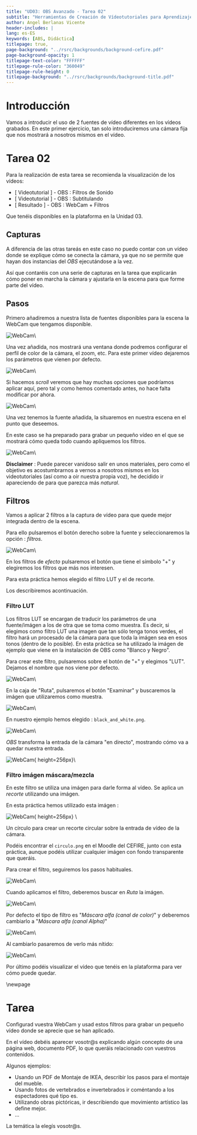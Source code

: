 ```yaml
---
title: "UD03: OBS Avanzado - Tarea 02"
subtitle: "Herramientas de Creación de Vídeotutoriales para Aprendizaje Basado en Servicios"
author: Angel Berlanas Vicente
header-includes: |
lang: es-ES
keywords: [ABS, Didáctica]
titlepage: true,
page-background: "../rsrc/backgrounds/background-cefire.pdf"
page-background-opacity: 1
titlepage-text-color: "FFFFFF"
titlepage-rule-color: "360049"
titlepage-rule-height: 0
titlepage-background: "../rsrc/backgrounds/background-title.pdf"
---
```


# Introducción

Vamos a introducir el uso de 2 fuentes de vídeo diferentes en los vídeos grabados. En este primer ejercicio, tan solo introduciremos una cámara fija que nos mostrará a nosotros mismos en el vídeo.

# Tarea 02

Para la realización de esta tarea se recomienda la visualización de los vídeos:

- [ Videotutorial ] - OBS : Filtros de Sonido
- [ Videotutorial ] - OBS : Subtitulando
- [ Resultado ] - OBS : WebCam + Filtros

Que tenéis disponibles en la plataforma en la Unidad 03.

## Capturas

A diferencia de las otras tareás en este caso no puedo contar con un vídeo donde se explique cómo se conecta la cámara, ya que no se permite que hayan dos instancias del *OBS* ejecutándose a la vez. 

Así que contaréis con una serie de capturas en la tarea que explicarán cómo poner en marcha la cámara y ajustarla en la escena para que forme parte del vídeo.

## Pasos

Primero añadiremos a nuestra lista de fuentes disponibles para la escena la WebCam que tengamos disponible.

![WebCam](imgs/OBS-WebCam-01.png)\

Una vez añadida, nos mostrará una ventana donde podremos configurar el perfil de color de la cámara, el zoom, etc.
Para este primer vídeo dejaremos los parámetros que vienen por defecto.

![WebCam](imgs/OBS-WebCam-02.png)\

Si hacemos *scroll* veremos que hay muchas opciones que podríamos aplicar aquí, pero tal y como hemos comentado antes, no hace falta modificar por ahora.

![WebCam](imgs/OBS-WebCam-03.png)\


Una vez tenemos la fuente añadida, la situaremos en nuestra escena en el punto que deseemos.

En este caso se ha preparado para grabar un pequeño vídeo en el que se mostrará cómo queda todo cuando apliquemos los filtros.

![WebCam](imgs/OBS-WebCam-04.png)\

**Disclaimer** : Puede parecer vanidoso salir en unos materiales, pero como el objetivo es acostumbrarnos a vernos a nosotros mismos en los videotutoriales (así como a oir nuestra propia voz), he decidido ir apareciendo de para que parezca más *natural*.

## Filtros

Vamos a aplicar 2 filtros a la captura de vídeo para que quede mejor integrada dentro de la escena.

Para ello pulsaremos el botón derecho sobre la fuente y seleccionaremos la opción : *filtros*.

![WebCam](imgs/OBS-WebCam-05.png)\

En los filtros de *efecto* pulsaremos el botón que tiene el símbolo "+" y elegiremos los filtros que más nos interesen. 

Para esta práctica hemos elegido el filtro LUT y el de recorte.

Los describiremos acontinuación.

### Filtro LUT

Los filtros LUT se encargan de traducir los parámetros de una fuente/imágen a los de otra que se toma como muestra. Es decir, si elegimos como filtro LUT una imagen que tan sólo tenga tonos verdes, el filtro hará un procesado de la cámara para que toda la imágen sea en esos tonos (dentro de lo posible). En esta práctica se ha utilizado la imágen de ejemplo que viene en la instalación de OBS como "Blanco y Negro".

Para crear este filtro, pulsaremos sobre el botón de "+" y elegimos "LUT". Dejamos el nombre que nos viene por defecto.

![WebCam](imgs/OBS-WebCam-06.png)\

En la caja de "Ruta", pulsaremos el botón "Examinar" y buscaremos la imágen que utilizaremos como muestra.

![WebCam](imgs/OBS-WebCam-07.png)\

En nuestro ejemplo hemos elegido : `black_and_white.png`.

![WebCam](imgs/OBS-WebCam-08.png)\

*OBS* transforma la entrada de la cámara "en directo", mostrando cómo va a quedar nuestra entrada.

![WebCam](imgs/OBS-WebCam-09.png){ height=256px}\

### Filtro imágen máscara/mezcla

En este filtro se utiliza una imágen para darle forma al vídeo. Se aplica un *recorte* utilizando una imágen.

En esta práctica hemos utilizado esta imágen :

![WebCam](../imgs/circulo.png){ height=256px} \

Un círculo para crear un recorte circular sobre la entrada de vídeo de la cámara.

Podéis encontrar el `circulo.png` en el Moodle del CEFIRE, junto con esta práctica, aunque podéis utilizar cualquier imágen con fondo transparente que queráis.

Para crear el filtro, seguiremos los pasos habituales.

![WebCam](imgs/OBS-WebCam-10.png)\

Cuando aplicamos el filtro, deberemos buscar en *Ruta* la imágen.

![WebCam](imgs/OBS-WebCam-11.png)\

Por defecto el tipo de filtro es "*Máscara alfa (canal de color)*" y deberemos cambiarlo a "*Máscara alfa (canal Alpha)*"

![WebCam](imgs/OBS-WebCam-12.png)\

Al cambiarlo pasaremos de verlo más nítido:

![WebCam](imgs/OBS-WebCam-13.png)\


Por último podéis visualizar el vídeo que tenéis en la plataforma para ver cómo puede quedar.


\newpage
# Tarea

Configurad vuestra WebCam y usad estos filtros para grabar un pequeño vídeo donde se aprecie que se han aplicado.

En el vídeo debéis aparecer vosotr@s explicando algún concepto de una página web, documento PDF, lo que queráis relacionado con vuestros contenidos.

Algunos ejemplos:

- Usando un PDF de Montaje de IKEA, describir los pasos para el montaje del mueble.
- Usando fotos de vertebrados e invertebrados ir coméntando a los espectadores qué tipo es.
- Utilizando obras pictóricas, ir describiendo que movimiento artístico las define mejor.
- ...

La temática la elegís vosotr@s.





